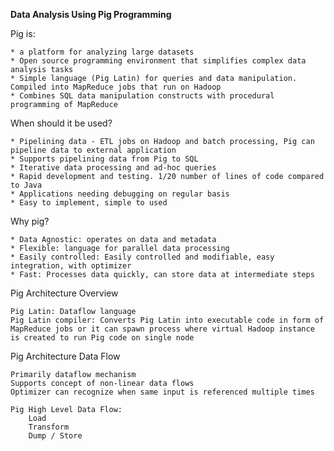 **Data Analysis Using Pig Programming**

Pig is:

	* a platform for analyzing large datasets
	* Open source programming environment that simplifies complex data analysis tasks
	* Simple language (Pig Latin) for queries and data manipulation. Compiled into MapReduce jobs that run on Hadoop
	* Combines SQL data manipulation constructs with procedural programming of MapReduce
	
When should it be used?

	* Pipelining data - ETL jobs on Hadoop and batch processing, Pig can pipeline data to external application
	* Supports pipelining data from Pig to SQL
	* Iterative data processing and ad-hoc queries
	* Rapid development and testing. 1/20 number of lines of code compared to Java
	* Applications needing debugging on regular basis
	* Easy to implement, simple to used
	
Why pig?

	* Data Agnostic: operates on data and metadata
	* Flexible: language for parallel data processing
	* Easily controlled: Easily controlled and modifiable, easy integration, with optimizer
	* Fast: Processes data quickly, can store data at intermediate steps
	
Pig Architecture Overview

	Pig Latin: Dataflow language
	Pig Latin compiler: Converts Pig Latin into executable code in form of MapReduce jobs or it can spawn process where virtual Hadoop instance is created to run Pig code on single node
	
Pig Architecture Data Flow

	Primarily dataflow mechanism
	Supports concept of non-linear data flows
	Optimizer can recognize when same input is referenced multiple times
	
	Pig High Level Data Flow:
		Load
		Transform
		Dump / Store
